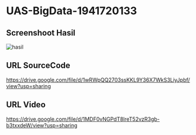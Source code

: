# UAS-BigData-1941720133

## Screenshoot Hasil
![hasil](https://user-images.githubusercontent.com/37490092/175779125-883e7fa7-cf9f-40d6-8037-dcf1eb61d8c6.PNG)

## URL SourceCode
https://drive.google.com/file/d/1wRWpQQ2703ssKKL9Y36X7WkS3LiyJpbf/view?usp=sharing

## URL Video
https://drive.google.com/file/d/1MDF0vNGPdT8lreT52vzR3gb-b3txxdeW/view?usp=sharing
